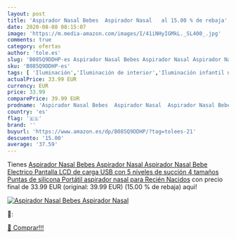 ```yaml
---
layout: post
title: 'Aspirador Nasal Bebes  Aspirador Nasal   al 15.00 % de rebaja'
date: 2020-08-08 08:15:07
image: 'https://m.media-amazon.com/images/I/41iNHyIGMkL._SL400_.jpg'
comments: true
category: ofertas
author: 'tole.es'
slug: 'B085Q9DDHP-es Aspirador Nasal Bebes Aspirador Nasal Aspirador Nasal Bebe...'
sku: 'B085Q9DDHP-es'
tags: [ 'Iluminación','Iluminación de interior','Iluminación infantil nocturna','Lámparas e iluminación infantil','bebe', ]
actualPrice: 33.99 EUR
currency: EUR
price: 33.99
comparePrice: 39.99 EUR
prodname: 'Aspirador Nasal Bebes  Aspirador Nasal  Aspirador Nasal Bebe Electrico  Pantalla LCD de carga USB con 5 niveles de succión 4 tamaños Puntas de silicona  Portátil aspirador nasal para Recién Nacidos'
country: 'es'
flag: '🇪🇸'
brand: ''
buyurl: 'https://www.amazon.es/dp/B085Q9DDHP/?tag=tolees-21'
descuento: '15.00'
average: '37.59'
---
```


Tienes [Aspirador Nasal Bebes  Aspirador Nasal  Aspirador Nasal Bebe Electrico  Pantalla LCD de carga USB con 5 niveles de succión 4 tamaños Puntas de silicona  Portátil aspirador nasal para Recién Nacidos](https://www.amazon.es/dp/B085Q9DDHP/?tag=tolees-21) con precio final de  33.99 EUR (original: 39.99 EUR) (15.00 %  de rebaja) aqui!

[![Aspirador Nasal Bebes  Aspirador Nasal  ](https://m.media-amazon.com/images/I/41iNHyIGMkL._SL400_.jpg)](https://www.amazon.es/dp/B085Q9DDHP/?tag=tolees-21)

🔎:


[🛒 Comprar!!!](https://www.amazon.es/dp/B085Q9DDHP/?tag=tolees-21)
